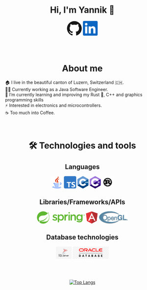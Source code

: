 <h1 align="center">Hi, I'm Yannik 👋</h1>

<p align="center">
  <a href="https://github.com/ItsMeNiV"><img alt="GitHub" title="GitHub" height="48" width="48" src="assets/github.svg"></a>
  <a href="https://www.linkedin.com/in/yannik-hodel"><img alt="LinkedIn" title="LinkedIn" height="48" width="48" src="assets/linkedin.svg"></a>
</p>
<br/><br/>
<h1 align="center">About me</h1>
🏠 I live in the beautiful canton of Luzern, Switzerland 🇨🇭.<br/>
👨‍💻 Currently working as a Java Software Engineer.<br/>
🌱 I’m currently learning and improving my Rust 🦀, C++ and graphics programming skills<br/>
⚡ Interested in electronics and microcontrollers.<br/>
☕️ Too much into Coffee.<br/><br/><br/>

<div align="center">
<h1>🛠 Technologies and tools</h1>
    <h2>Languages</h2>
    <img height="40" src="assets/java.png">
    <img height="40" src="assets/typescript.png">
    <img height="40" src="assets/cpp.png">
    <img height="40" src="assets/csharp.png">
    <img height="40" src="assets/rust.png">
    <h2>Libraries/Frameworks/APIs</h2>
    <img height="40" src="assets/spring.png">
    <img height="40" src="assets/angular.png">
    <img height="40" src="assets/opengl.png">
    <h2>Database technologies</h2>
    <img height="40" src="assets/mssql.png">
    <img height="40" src="assets/oracle.png">
<br/><br/><br/><br/>

[![Top Langs](https://github-readme-stats.vercel.app/api/top-langs/?username=ItsMeNiV&theme=tokyonight)](https://github.com/anuraghazra/github-readme-stats)

</div>
